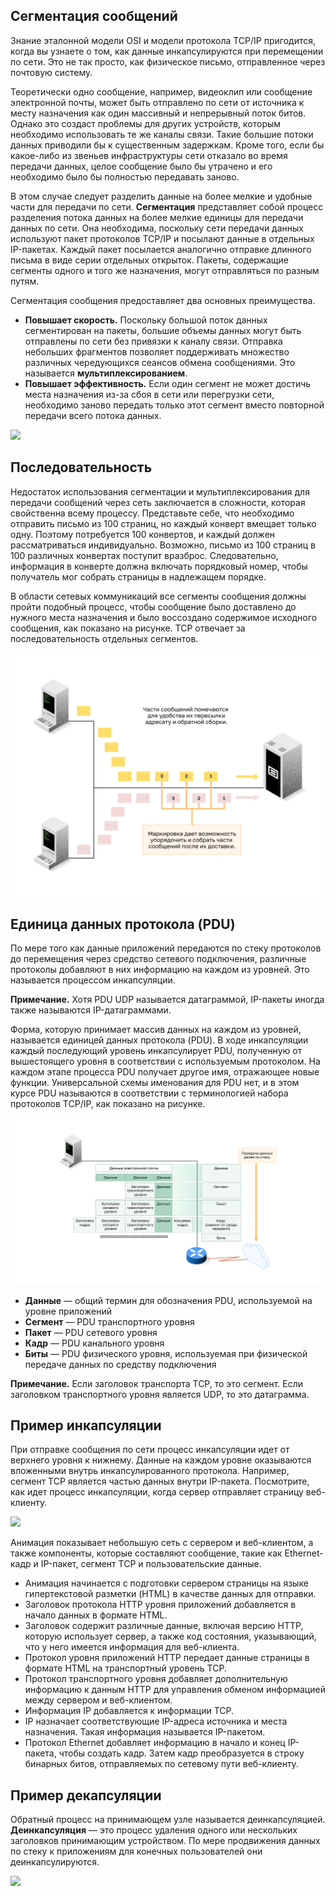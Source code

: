 <!-- verified: agorbachev 03.05.2022 -->

<!-- 3.6.1 -->
## Сегментация сообщений

Знание эталонной модели OSI и модели протокола TCP/IP пригодится, когда вы узнаете о том, как данные инкапсулируются при перемещении по сети. Это не так просто, как физическое письмо, отправленное через почтовую систему.

Теоретически одно сообщение, например, видеоклип или сообщение электронной почты, может быть отправлено по сети от источника к месту назначения как один массивный и непрерывный поток битов. Однако это создаст проблемы для других устройств, которым необходимо использовать те же каналы связи. Такие большие потоки данных приводили бы к существенным задержкам. Кроме того, если бы какое-либо из звеньев инфраструктуры сети отказало во время передачи данных, целое сообщение было бы утрачено и его необходимо было бы полностью передавать заново.

В этом случае следует разделить данные на более мелкие и удобные части для передачи по сети. **Сегментация** представляет собой процесс разделения потока данных на более мелкие единицы для передачи данных по сети. Она необходима, поскольку сети передачи данных используют пакет протоколов TCP/IP и посылают данные в отдельных IP-пакетах. Каждый пакет посылается аналогично отправке длинного письма в виде серии отдельных открыток. Пакеты, содержащие сегменты одного и того же назначения, могут отправляться по разным путям.

Сегментация сообщения предоставляет два основных преимущества.

* **Повышает скорость.** Поскольку большой поток данных сегментирован на пакеты, большие объемы данных могут быть отправлены по сети без привязки к каналу связи. Отправка небольших фрагментов позволяет поддерживать множество различных чередующихся сеансов обмена сообщениями. Это называется **мультиплексированием**.
* **Повышает эффективность.** Если один сегмент не может достичь места назначения из-за сбоя в сети или перегрузки сети, необходимо заново передать только этот сегмент вместо повторной передачи всего потока данных.

![](./assets/3.6.1.png)

<!-- 3.6.2 -->
## Последовательность

Недостаток использования сегментации и мультиплексирования для передачи сообщений через сеть заключается в сложности, которая свойственна всему процессу. Представьте себе, что необходимо отправить письмо из 100 страниц, но каждый конверт вмещает только одну. Поэтому потребуется 100 конвертов, и каждый должен рассматриваться индивидуально. Возможно, письмо из 100 страниц в 100 различных конвертах поступит вразброс. Следовательно, информация в конверте должна включать порядковый номер, чтобы получатель мог собрать страницы в надлежащем порядке.

В области сетевых коммуникаций все сегменты сообщения должны пройти подобный процесс, чтобы сообщение было доставлено до нужного места назначения и было воссоздано содержимое исходного сообщения, как показано на рисунке. TCP отвечает за последовательность отдельных сегментов.

![](./assets/3.6.2.svg)


<!-- 3.6.3 -->
## Единица данных протокола (PDU)

По мере того как данные приложений передаются по стеку протоколов до перемещения через средство сетевого подключения, различные протоколы добавляют в них информацию на каждом из уровней. Это называется процессом инкапсуляции.

**Примечание.** Хотя PDU UDP называется датаграммой, IP-пакеты иногда также называются IP-датаграммами.

Форма, которую принимает массив данных на каждом из уровней, называется единицей данных протокола (PDU). В ходе инкапсуляции каждый последующий уровень инкапсулирует PDU, полученную от вышестоящего уровня в соответствии с используемым протоколом. На каждом этапе процесса PDU получает другое имя, отражающее новые функции. Универсальной схемы именования для PDU нет, и в этом курсе PDU называются в соответствии с терминологией набора протоколов TCP/IP, как показано на рисунке.

![](./assets/3.6.3.svg)


* **Данные** — общий термин для обозначения PDU, используемой на уровне приложений
* **Сегмент** — PDU транспортного уровня
* **Пакет** — PDU сетевого уровня
* **Кадр** — PDU канального уровня
* **Биты** — PDU физического уровня, используемая при физической передаче данных по средству подключения

**Примечание.** Если заголовок транспорта TCP, то это сегмент. Если заголовком транспортного уровня является UDP, то это датаграмма.

<!-- 3.6.4 -->
## Пример инкапсуляции

При отправке сообщения по сети процесс инкапсуляции идет от верхнего уровня к нижнему. Данные на каждом уровне оказываются вложенными внутрь инкапсулированного протокола. Например, сегмент TCP является частью данных внутри IP-пакета. Посмотрите, как идет процесс инкапсуляции, когда сервер отправляет страницу веб-клиенту.

![](./assets/3.6.4.gif)


Анимация показывает небольшую сеть с сервером и веб-клиентом, а также компоненты, которые составляют сообщение, такие как Ethernet-кадр и IP-пакет, сегмент TCP и пользовательские данные.

* Анимация начинается с подготовки сервером страницы на языке гипертекстовой разметки (HTML) в качестве данных для отправки. 
* Заголовок протокола HTTP уровня приложений добавляется в начало данных в формате HTML. 
* Заголовок содержит различные данные, включая версию HTTP, которую использует сервер, а также код состояния, указывающий, что у него имеется информация для веб-клиента. 
* Протокол уровня приложений HTTP передает данные страницы в формате HTML на транспортный уровень TCP. 
* Протокол транспортного уровня добавляет дополнительную информацию к данным HTTP для управления обменом информацией между сервером и веб-клиентом. 
* Информация IP добавляется к информации TCP. 
* IP назначает соответствующие IP-адреса источника и места назначения. Такая информация называется IP-пакетом. 
* Протокол Ethernet добавляет информацию в начало и конец IP-пакета, чтобы создать кадр. Затем кадр преобразуется в строку бинарных битов, отправляемых по сетевому пути веб-клиенту.

<!-- 3.6.5 -->
## Пример декапсуляции

Обратный процесс на принимающем узле называется деинкапсуляцией. **Деинкапсуляция** — это процесс удаления одного или нескольких заголовков принимающим устройством. По мере продвижения данных по стеку к приложениям для конечных пользователей они деинкапсулируются.

![](./assets/3.6.5.png)


<!-- 3.6.6 -->
<!-- quiz -->

